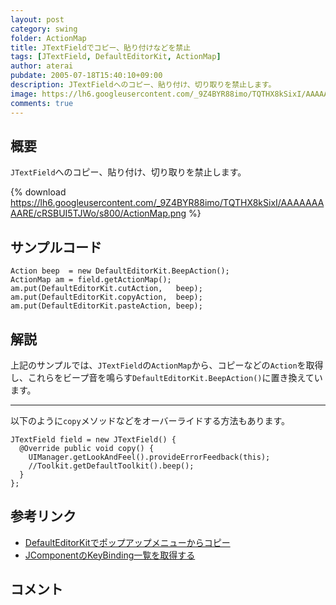 ```yaml
---
layout: post
category: swing
folder: ActionMap
title: JTextFieldでコピー、貼り付けなどを禁止
tags: [JTextField, DefaultEditorKit, ActionMap]
author: aterai
pubdate: 2005-07-18T15:40:10+09:00
description: JTextFieldへのコピー、貼り付け、切り取りを禁止します。
image: https://lh6.googleusercontent.com/_9Z4BYR88imo/TQTHX8kSixI/AAAAAAAAARE/cRSBUI5TJWo/s800/ActionMap.png
comments: true
---
```

## 概要
`JTextField`へのコピー、貼り付け、切り取りを禁止します。

{% download https://lh6.googleusercontent.com/_9Z4BYR88imo/TQTHX8kSixI/AAAAAAAAARE/cRSBUI5TJWo/s800/ActionMap.png %}

## サンプルコード
<pre class="prettyprint"><code>Action beep  = new DefaultEditorKit.BeepAction();
ActionMap am = field.getActionMap();
am.put(DefaultEditorKit.cutAction,   beep);
am.put(DefaultEditorKit.copyAction,  beep);
am.put(DefaultEditorKit.pasteAction, beep);
</code></pre>

## 解説
上記のサンプルでは、`JTextField`の`ActionMap`から、コピーなどの`Action`を取得し、これらをビープ音を鳴らす`DefaultEditorKit.BeepAction()`に置き換えています。

- - - -
以下のように`copy`メソッドなどをオーバーライドする方法もあります。

<pre class="prettyprint"><code>JTextField field = new JTextField() {
  @Override public void copy() {
    UIManager.getLookAndFeel().provideErrorFeedback(this);
    //Toolkit.getDefaultToolkit().beep();
  }
};
</code></pre>

## 参考リンク
- [DefaultEditorKitでポップアップメニューからコピー](http://ateraimemo.com/Swing/DefaultEditorKit.html)
- [JComponentのKeyBinding一覧を取得する](http://ateraimemo.com/Swing/KeyBinding.html)

<!-- dummy comment line for breaking list -->

## コメント
